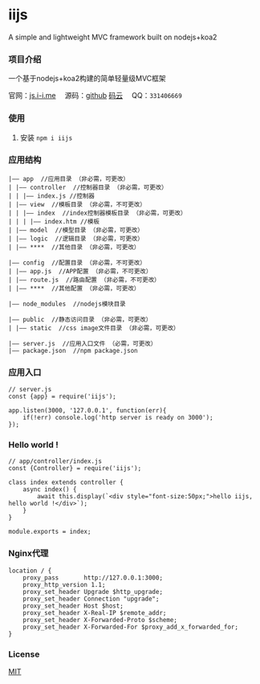 # iijs
A simple and lightweight MVC framework built on nodejs+koa2

### 项目介绍

一个基于nodejs+koa2构建的简单轻量级MVC框架

官网：[js.i-i.me](https://js.i-i.me/ "iijs")
　源码：[github](https://github.com/yafoo/iijs "github") [码云](https://gitee.com/yafu/iijs "码云")
　QQ：`331406669`
	

### 使用

1. 安装 `npm i iijs`

### 应用结构

```
|—— app  //应用目录 （非必需，可更改）
| |—— controller  //控制器目录 （非必需，可更改）
| | |—— index.js //控制器
| |—— view  //模板目录 （非必需，不可更改）
| | |—— index  //index控制器模板目录 （非必需，可更改）
| | | |—— index.htm //模板
| |—— model  //模型目录 （非必需，可更改）
| |—— logic  //逻辑目录 （非必需，可更改）
| |—— ****  //其他目录 （非必需，可更改）

|—— config  //配置目录 （非必需，不可更改）
| |—— app.js  //APP配置 （非必需，不可更改）
| |—— route.js  //路由配置 （非必需，不可更改）
| |—— ****  //其他配置 （非必需，可更改）

|—— node_modules  //nodejs模块目录

|—— public  //静态访问目录 （非必需，可更改）
| |—— static  //css image文件目录 （非必需，可更改）

|—— server.js  //应用入口文件 （必需，可更改）
|—— package.json  //npm package.json
```

### 应用入口

```
// server.js
const {app} = require('iijs');

app.listen(3000, '127.0.0.1', function(err){
    if(!err) console.log('http server is ready on 3000');
});
```

### Hello world !

```
// app/controller/index.js
const {Controller} = require('iijs');

class index extends controller {
    async index() {
        await this.display(`<div style="font-size:50px;">hello iijs, hello world !</div>`);
    }
}

module.exports = index;
```

### Nginx代理

```
location / {
    proxy_pass       http://127.0.0.1:3000;
    proxy_http_version 1.1;
    proxy_set_header Upgrade $http_upgrade;
    proxy_set_header Connection "upgrade";
    proxy_set_header Host $host;
    proxy_set_header X-Real-IP $remote_addr;
    proxy_set_header X-Forwarded-Proto $scheme;
    proxy_set_header X-Forwarded-For $proxy_add_x_forwarded_for;
}
```

### License

[MIT](LICENSE)